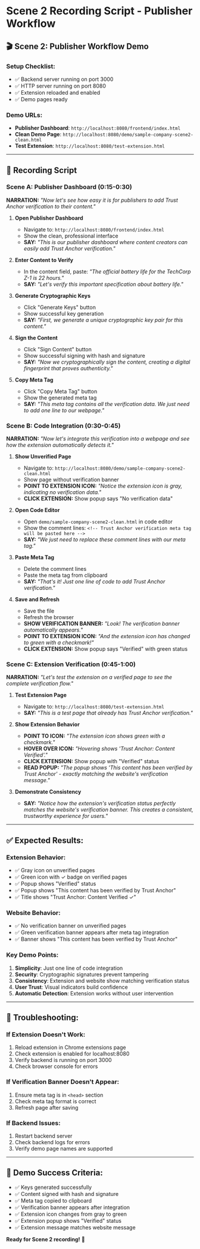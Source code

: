 # Scene 2 Recording Script - Publisher Workflow

## 🎬 **Scene 2: Publisher Workflow Demo**

### **Setup Checklist:**
- ✅ Backend server running on port 3000
- ✅ HTTP server running on port 8080  
- ✅ Extension reloaded and enabled
- ✅ Demo pages ready

### **Demo URLs:**
- **Publisher Dashboard**: `http://localhost:8080/frontend/index.html`
- **Clean Demo Page**: `http://localhost:8080/demo/sample-company-scene2-clean.html`
- **Test Extension**: `http://localhost:8080/test-extension.html`

---

## **🎥 Recording Script**

### **Scene A: Publisher Dashboard (0:15-0:30)**

**NARRATION:** *"Now let's see how easy it is for publishers to add Trust Anchor verification to their content."*

1. **Open Publisher Dashboard**
   - Navigate to: `http://localhost:8080/frontend/index.html`
   - Show the clean, professional interface
   - **SAY:** *"This is our publisher dashboard where content creators can easily add Trust Anchor verification."*

2. **Enter Content to Verify**
   - In the content field, paste: *"The official battery life for the TechCorp Z-1 is 22 hours."*
   - **SAY:** *"Let's verify this important specification about battery life."*

3. **Generate Cryptographic Keys**
   - Click "Generate Keys" button
   - Show successful key generation
   - **SAY:** *"First, we generate a unique cryptographic key pair for this content."*

4. **Sign the Content**
   - Click "Sign Content" button
   - Show successful signing with hash and signature
   - **SAY:** *"Now we cryptographically sign the content, creating a digital fingerprint that proves authenticity."*

5. **Copy Meta Tag**
   - Click "Copy Meta Tag" button
   - Show the generated meta tag
   - **SAY:** *"This meta tag contains all the verification data. We just need to add one line to our webpage."*

### **Scene B: Code Integration (0:30-0:45)**

**NARRATION:** *"Now let's integrate this verification into a webpage and see how the extension automatically detects it."*

1. **Show Unverified Page**
   - Navigate to: `http://localhost:8080/demo/sample-company-scene2-clean.html`
   - Show page without verification banner
   - **POINT TO EXTENSION ICON:** *"Notice the extension icon is gray, indicating no verification data."*
   - **CLICK EXTENSION:** Show popup says "No verification data"

2. **Open Code Editor**
   - Open `demo/sample-company-scene2-clean.html` in code editor
   - Show the comment lines: `<!-- Trust Anchor verification meta tag will be pasted here -->`
   - **SAY:** *"We just need to replace these comment lines with our meta tag."*

3. **Paste Meta Tag**
   - Delete the comment lines
   - Paste the meta tag from clipboard
   - **SAY:** *"That's it! Just one line of code to add Trust Anchor verification."*

4. **Save and Refresh**
   - Save the file
   - Refresh the browser
   - **SHOW VERIFICATION BANNER:** *"Look! The verification banner automatically appears."*
   - **POINT TO EXTENSION ICON:** *"And the extension icon has changed to green with a checkmark!"*
   - **CLICK EXTENSION:** Show popup says "Verified" with green status

### **Scene C: Extension Verification (0:45-1:00)**

**NARRATION:** *"Let's test the extension on a verified page to see the complete verification flow."*

1. **Test Extension Page**
   - Navigate to: `http://localhost:8080/test-extension.html`
   - **SAY:** *"This is a test page that already has Trust Anchor verification."*

2. **Show Extension Behavior**
   - **POINT TO ICON:** *"The extension icon shows green with a checkmark."*
   - **HOVER OVER ICON:** *"Hovering shows 'Trust Anchor: Content Verified'."*
   - **CLICK EXTENSION:** Show popup with "Verified" status
   - **READ POPUP:** *"The popup shows 'This content has been verified by Trust Anchor' - exactly matching the website's verification message."*

3. **Demonstrate Consistency**
   - **SAY:** *"Notice how the extension's verification status perfectly matches the website's verification banner. This creates a consistent, trustworthy experience for users."*

---

## **✅ Expected Results:**

### **Extension Behavior:**
- ✅ Gray icon on unverified pages
- ✅ Green icon with ✓ badge on verified pages  
- ✅ Popup shows "Verified" status
- ✅ Popup shows "This content has been verified by Trust Anchor"
- ✅ Title shows "Trust Anchor: Content Verified ✓"

### **Website Behavior:**
- ✅ No verification banner on unverified pages
- ✅ Green verification banner appears after meta tag integration
- ✅ Banner shows "This content has been verified by Trust Anchor"

### **Key Demo Points:**
1. **Simplicity**: Just one line of code integration
2. **Security**: Cryptographic signatures prevent tampering
3. **Consistency**: Extension and website show matching verification status
4. **User Trust**: Visual indicators build confidence
5. **Automatic Detection**: Extension works without user intervention

---

## **🔧 Troubleshooting:**

### **If Extension Doesn't Work:**
1. Reload extension in Chrome extensions page
2. Check extension is enabled for localhost:8080
3. Verify backend is running on port 3000
4. Check browser console for errors

### **If Verification Banner Doesn't Appear:**
1. Ensure meta tag is in `<head>` section
2. Check meta tag format is correct
3. Refresh page after saving

### **If Backend Issues:**
1. Restart backend server
2. Check backend logs for errors
3. Verify demo page names are supported

---

## **🎯 Demo Success Criteria:**
- ✅ Keys generated successfully
- ✅ Content signed with hash and signature  
- ✅ Meta tag copied to clipboard
- ✅ Verification banner appears after integration
- ✅ Extension icon changes from gray to green
- ✅ Extension popup shows "Verified" status
- ✅ Extension message matches website message

**Ready for Scene 2 recording!** 🎥 